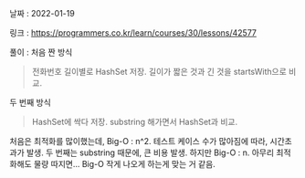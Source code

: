 날짜 : 2022-01-19

링크 : https://programmers.co.kr/learn/courses/30/lessons/42577

풀이 :
처음 짠 방식
> 전화번호 길이별로 HashSet 저장.
> 길이가 짧은 것과 긴 것을 startsWith으로 비교.

두 번째 방식
> HashSet에 싹다 저장.
> substring 해가면서 HashSet과 비교.

처음은 최적화를 많이했는데, Big-O : n^2. 테스트 케이스 수가 많아짐에 따라, 시간초과가 발생.
두 번째는 substring 때문에, 큰 비용 발생. 하지만 Big-O : n. 
아무리 최적화해도 물량 따지면... Big-O 작게 나오게 하는게 맞는 거 같음.
